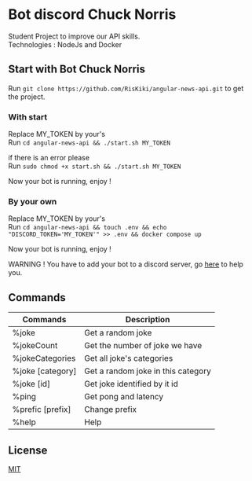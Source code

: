 # Bot discord Chuck Norris

Student Project to improve our API skills. \
Technologies : NodeJs and Docker

## Start with Bot Chuck Norris

Run `git clone https://github.com/RisKiki/angular-news-api.git` to get the project. 

### With start

Replace MY_TOKEN by your's \
Run `cd angular-news-api && ./start.sh MY_TOKEN` 

if there is an error please \
Run `sudo chmod +x start.sh && ./start.sh MY_TOKEN` 

Now your bot is running, enjoy !

### By your own

Replace MY_TOKEN by your's \
Run `cd angular-news-api && touch .env && echo "DISCORD_TOKEN='MY_TOKEN'" >> .env && docker compose up` 

Now your bot is running, enjoy !

WARNING ! You have to add your bot to a discord server, go [here](https://discordpy.readthedocs.io/en/latest/discord.html) to help you.

## Commands

| Commands | Description |
|----------|-------------|
| %joke | Get a random joke |
| %jokeCount | Get the number of joke we have |
| %jokeCategories | Get all joke's categories |
| %joke [category] | Get a random joke in this category |
| %joke [id] | Get joke identified by it id |
| %ping | Get pong and latency |
| %prefic [prefix] | Change prefix |
| %help | Help |

## License
[MIT](https://choosealicense.com/licenses/mit/)